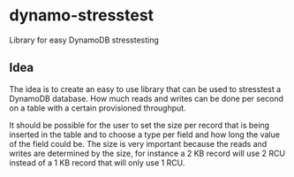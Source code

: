 # dynamo-stresstest

Library for easy DynamoDB stresstesting

## Idea

The idea is to create an easy to use library that can be used to stresstest a DynamoDB database. How much reads and writes can be done per second on a table with a certain provisioned throughput.

It should be possible for the user to set the size per record that is being inserted in the table and to choose a type per field and how long the value of the field could be. The size is very important because the reads and writes are determined by the size, for instance a 2 KB record will use 2 RCU instead of a 1 KB record that will only use 1 RCU.
